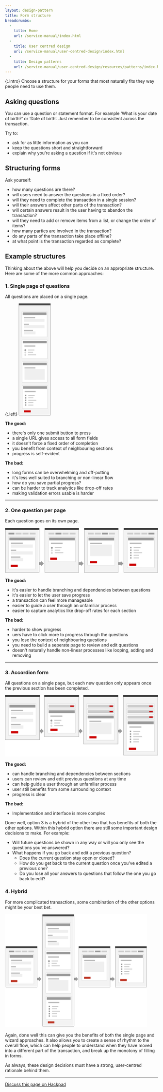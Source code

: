 ```yaml
---
layout: design-pattern
title: Form structure
breadcrumbs:
  -
    title: Home
    url: /service-manual/index.html
  -
    title: User centred design
    url: /service-manual/user-centred-design/index.html
  -
    title: Design patterns
    url: /service-manual/user-centred-design/resources/patterns/index.html
---
```


{:.intro}
Choose a structure for your forms that most naturally fits they way people need to use them.


## Asking questions

You can use a question or statement format. 
For example ‘What is your date of birth?’ or ‘Date of birth’.
Just remember to be consistent across the transaction.

Try to:

* ask for as little information as you can
* keep the questions short and straightforward 
* explain why you're asking a question if it's not obvious


## Structuring forms

Ask yourself:

* how many questions are there?
* will users need to answer the questions in a fixed order?
* will they need to complete the transaction in a single session?
* will their answers affect other parts of the transaction?
* will certain answers result in the user having to abandon the transaction?
* will they need to add or remove items from a list, or change the order of items?
* how many parties are involved in the transaction?
* do any parts of the transaction take place offline?
* at what point is the transaction regarded as complete?


## Example structures

Thinking about the above will help you decide on an appropriate structure.
Here are some of the more common approaches:

### 1. Single page of questions

All questions are placed on a single page.

{:.left}
![Diagram showing all sections on a page](/service-manual/assets/images/designing-transactions/one-page.png)

**The good:**

* there's only one submit button to press
* a single URL gives access to all form fields
* it doesn't force a fixed order of completion
* you benefit from context of neighbouring sections
* progress is self-evident

**The bad:**

* long forms can be overwhelming and off-putting
* it's less well suited to branching or non-linear flow
* how do you save partial progress?
* can be harder to track analytics like drop-off rates
* making validation errors usable is harder

---

### 2. One question per page

Each question goes on its own page.

![Diagram showing each section on it's own page](/service-manual/assets/images/designing-transactions/wizard.png)

**The good:**

* it's easier to handle branching and dependencies between questions
* it's easier to let the user save progress
* a transaction can feel more manageable
* easier to guide a user through an unfamiliar process
* easier to capture analytics like drop-off rates for each section

**The bad:**

* harder to show progress
* uers have to click more to progress through the questions
* you lose the context of neighbouring questions
* you need to build a seperate page to review and edit questions
* doesn't naturally handle non-linear processes like looping, adding and removing

---

### 3. Accordion form

All questions on a single page, but each new question only appears once the previous section has been completed.

![Diagram showing an accordion form](/service-manual/assets/images/designing-transactions/accordion-3.png)

**The good:**

* can handle branching and dependencies between sections
* users can review and edit previous questions at any time
* can help guide a user through an unfamiliar process
* user still benefits from some surrounding context
* progress is clear

**The bad:**

* Implementation and interface is more complex

Done well, option 3 is a hybrid of the other two that has benefits of both the other options.
Within this hybrid option there are still some important design decisions to make. For example:

* Will future questions be shown in any way or will you only see the questions you've answered?
* What happens if you go back and edit a previous question?
    * Does the current question stay open or closed?
    * How do you get back to the current question once you've edited a previous one?
    * Do you lose all your answers to questions that follow the one you go back to edit?

### 4. Hybrid

For more complicated transactions, some combination of the other options might be your best bet.

![Diagram showing a hybrid transaction](/service-manual/assets/images/designing-transactions/hybrid.png)

Again, done well this can give you the benefits of both the single page and wizard approaches. It also allows you to create a sense of rhythm to the overall flow, which can help people to understand when they have moved into a different part of the transaction, and break up the monotony of filling in forms.

As always, these design decisions must have a strong, user-centred rationale behind them.

---

[Discuss this page on Hackpad](https://designpatterns.hackpad.com/Question-pages-ZztvLlQ7VDV)
